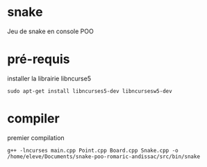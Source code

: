 # snake
Jeu de snake en console POO

# pré-requis

installer la librairie libncurse5
```
sudo apt-get install libncurses5-dev libncursesw5-dev
```

# compiler

premier compilation 

```
g++ -lncurses main.cpp Point.cpp Board.cpp Snake.cpp -o /home/eleve/Documents/snake-poo-romaric-andissac/src/bin/snake
```
